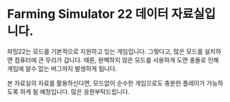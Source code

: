 # Farming Simulator 22 데이터 자료실입니다.
파밍22는 모드를 기본적으로 지원하고 있는 게임입니다. 그렇다고, 많은 모드를 설치하면 컴퓨터에 큰 무리가 갑니다. 때론, 완벽하지 않은 모드를 사용하게 도면 충돌로 인해 게임에 알수 없는 버그까지 발생하게 됩니다.

본 자료실의 자료를 활용하신다면, 모드없이 순수한 게임으로도 충분한 플레이가 가능하도록 하게 될 예정입니다. 많은 응원부탁드립니다.
